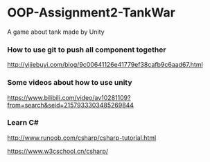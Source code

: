 # OOP-Assignment2-TankWar
A game about tank made by Unity
### How to use git to push all component together
http://yijiebuyi.com/blog/9c00641126e41779ef38cafb9c6aad67.html


### Some videos about how to use unity
https://www.bilibili.com/video/av10281109?from=search&seid=2157933303485269844


### Learn C#
http://www.runoob.com/csharp/csharp-tutorial.html

https://www.w3cschool.cn/csharp/

